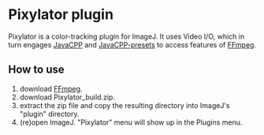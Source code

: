 Pixylator plugin
=================

Pixylator is a color-tracking plugin for ImageJ. It uses Video I/O, which in turn engages [JavaCPP](https://github.com/bytedeco/javacpp) and [JavaCPP-presets](https://github.com/bytedeco/javacpp-presets) to access features of [FFmpeg](https://ffmpeg.org/).


How to use
-----------

1. download [FFmpeg](https://ffmpeg.org/).
2. download Pixylator_build.zip.
3. extract the zip file and copy the resulting directory into ImageJ's "plugin" directory.
4. (re)open ImageJ. "Pixylator" menu will show up in the Plugins menu.
